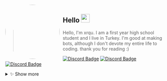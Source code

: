 <img width="170" height="170" align="left" style="float: left; margin: 0 10px 0 0; border-radius: 50%;" src="https://raw.githubusercontent.com/xrquu/xrquu/main/profile/1653471573834.png">

## Hello <img src="https://raw.githubusercontent.com/igorkowalczyk/igorkowalczyk/master/src/images/wave.gif" width="27px">
> Hello, I'm xrqu. I am a first year high school student and I live in Turkey. I'm good at making bots, although I don't devote my entire life to coding. thank you for reading :)

[![Discord Badge](https://img.shields.io/badge/Discord%20-7289DA.svg?&amp;style=for-the-badge&amp;logo=discord&amp;logoColor=white)](https://discord.com/users/850299286595698718)
[![Discord Badge](https://img.shields.io/badge/spotify-32f024.svg?&amp;style=for-the-badge&amp;logo=spotify&amp;logoColor=white)](https://open.spotify.com/user/xrqulette)
[![Discord Badge](https://img.shields.io/badge/Twitter%20-18a6ed.svg?&amp;style=for-the-badge&amp;logo=twitter&amp;logoColor=white)](https://twitter.com/xrqulivee)

<details><summary>✨ Show more</summary>
  
 -----------
## About me 


* [❓ Personal](https://xrqu.live)
* [📧 E-mail](mailto:xrqu@sdevs.org)
* [🍭 Bots](https://giveaways-bot.com)

<img align="right" src="https://github-readme-stats.vercel.app/api?username=xrquu">
  </details>
